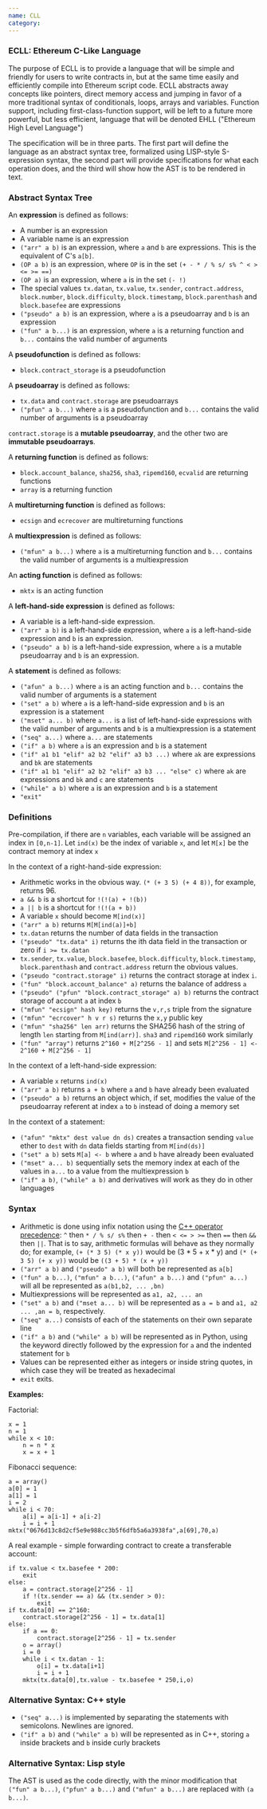 ```yaml
---
name: CLL
category: 
---
```


### ECLL: Ethereum C-Like Language

The purpose of ECLL is to provide a language that will be simple and friendly for users to write contracts in, but at the same time easily and efficiently compile into Ethereum script code. ECLL abstracts away concepts like pointers, direct memory access and jumping in favor of a more traditional syntax of conditionals, loops, arrays and variables. Function support, including first-class-function support, will be left to a future more powerful, but less efficient, language that will be denoted EHLL ("Ethereum High Level Language")

The specification will be in three parts. The first part will define the language as an abstract syntax tree, formalized using LISP-style S-expression syntax, the second part will provide specifications for what each operation does, and the third will show how the AST is to be rendered in text.

### Abstract Syntax Tree

An **expression** is defined as follows:

* A number is an expression
* A variable name is an expression
* `("arr" a b)` is an expression, where `a` and `b` are expressions. This is the equivalent of C's `a[b]`.
* `(OP a b)` is an expression, where `OP` is in the set `(+ - * / % s/ s% ^ < > <= >= ==)`
* `(OP a)` is an expression, where `a` is in the set `(- !)`
* The special values `tx.datan`, `tx.value`, `tx.sender`, `contract.address`, `block.number`, `block.difficulty`, `block.timestamp`, `block.parenthash` and `block.basefee` are expressions
* `("pseudo" a b)` is an expression, where `a` is a pseudoarray and `b` is an expression
* `("fun" a b...)` is an expression, where `a` is a returning function and `b...` contains the valid number of arguments

A **pseudofunction** is defined as follows:

* `block.contract_storage` is a pseudofunction

A **pseudoarray** is defined as follows:

* `tx.data` and `contract.storage` are pseudoarrays
* `("pfun" a b...)` where `a` is a pseudofunction and `b...` contains the valid number of arguments is a pseudoarray

`contract.storage` is a **mutable pseudoarray**, and the other two are **immutable pseudoarrays**.

A **returning function** is defined as follows:

* `block.account_balance`, `sha256`, `sha3`, `ripemd160`, `ecvalid` are returning functions
* `array` is a returning function

A **multireturning function** is defined as follows:

* `ecsign` and `ecrecover` are multireturning functions

A **multiexpression** is defined as follows:

* `("mfun" a b...)` where `a` is a multireturning function and `b...` contains the valid number of arguments is a multiexpression

An **acting function** is defined as follows:

* `mktx` is an acting function

A **left-hand-side expression** is defined as follows:

* A variable is a left-hand-side expression.
* `("arr" a b)` is a left-hand-side expression, where `a` is a left-hand-side expression and `b` is an expression.
* `("pseudo" a b)` is a left-hand-side expression, where `a` is a mutable pseudoarray and `b` is an expression.

A **statement** is defined as follows:

* `("afun" a b...)` where `a` is an acting function and `b...` contains the valid number of arguments is a statement
* `("set" a b)` where `a` is a left-hand-side expression and `b` is an expression is a statement
* `("mset" a... b)` where `a...` is a list of left-hand-side expressions with the valid number of arguments and `b` is a multiexpression is a statement
* `("seq" a...)` where `a...` are statements
* `("if" a b)` where `a` is an expression and `b` is a statement
* `("if" a1 b1 "elif" a2 b2 "elif" a3 b3 ...)` where `ak` are expressions and `bk` are statements
* `("if" a1 b1 "elif" a2 b2 "elif" a3 b3 ... "else" c)` where `ak` are expressions and `bk` and `c` are statements
* `("while" a b)` where `a` is an expression and `b` is a statement
* `"exit"`

### Definitions

Pre-compilation, if there are `n` variables, each variable will be assigned an index in `[0,n-1]`. Let `ind(x)` be the index of variable `x`, and let `M[x]` be the contract memory at index `x`

In the context of a right-hand-side expression:

* Arithmetic works in the obvious way. `(* (+ 3 5) (+ 4 8))`, for example, returns 96.
* `a && b` is a shortcut for `!(!(a) + !(b))`
* `a || b` is a shortcut for `!(!(a + b))`
* A variable `x` should become `M[ind(x)]`
* `("arr" a b)` returns `M[M[ind(a)]+b]`
* `tx.datan` returns the number of data fields in the transaction
* `("pseudo" "tx.data" i)` returns the ith data field in the transaction or zero if `i >= tx.datan`
* `tx.sender`, `tx.value`, `block.basefee`, `block.difficulty`, `block.timestamp`, `block.parenthash` and `contract.address` return the obvious values.
* `("pseudo "contract.storage" i)` returns the contract storage at index `i`.
* `("fun" "block.account_balance" a)` returns the balance of address `a`
* `("pseudo" ("pfun" "block.contract_storage" a) b)` returns the contract storage of account `a` at index `b`
* `("mfun" "ecsign" hash key)` returns the `v,r,s` triple from the signature
* `("mfun" "ecrcover" h v r s)` returns the `x,y` public key
* `("mfun" "sha256" len arr)` returns the SHA256 hash of the string of length `len` starting from `M[ind(arr)]`. `sha3` and `ripemd160` work similarly
* `("fun" "array")` returns `2^160 + M[2^256 - 1]` and sets `M[2^256 - 1] <- 2^160 + M[2^256 - 1]`

In the context of a left-hand-side expression:

* A variable `x` returns `ind(x)`
* `("arr" a b)` returns `a + b` where `a` and `b` have already been evaluated
* `("pseudo" a b)` returns an object which, if set, modifies the value of the pseudoarray referent at index `a` to `b` instead of doing a memory set

In the context of a statement:

* `("afun" "mktx" dest value dn ds)` creates a transaction sending `value` ether to `dest` with `dn` data fields starting from `M[ind(ds)]`
* `("set" a b)` sets `M[a] <- b` where `a` and `b` have already been evaluated
* `("mset" a... b)` sequentially sets the memory index at each of the values in `a...` to a value from the multiexpression `b`
* `("if" a b)`, `("while" a b)` and derivatives will work as they do in other languages

### Syntax

* Arithmetic is done using infix notation using the [C++ operator precedence](http://en.wikipedia.org/wiki/Operators_in_C_and_C%2B%2B#Operator_precedence ): `^` then `* / % s/ s%` then `+ -` then `< <= > >=` then `==` then `&&` then `||`. That is to say, arithmetic formulas will behave as they normally do; for example, `(+ (* 3 5) (* x y))` would be (3 * 5 + x * y) and `(* (+ 3 5) (+ x y))` would be `((3 + 5) * (x + y))`
* `("arr" a b)` and `("pseudo" a b)` will both be represented as `a[b]`
* `("fun" a b...)`, `("mfun" a b...)`, `("afun" a b...)` and `("pfun" a...)` will all be represented as `a(b1,b2, ... ,bn)`
* Multiexpressions will be represented as `a1, a2, ... an`
* `("set" a b)` and `("mset a... b)` will be represented as `a = b` and `a1, a2 ... ,an = b`, respectively.
* `("seq" a...)` consists of each of the statements on their own separate line
* `("if" a b)` and `("while" a b)` will be represented as in Python, using the keyword directly followed by the expression for `a` and the indented statement for `b`
* Values can be represented either as integers or inside string quotes, in which case they will be treated as hexadecimal
* `exit` exits.

**Examples:**

Factorial:

    x = 1
    n = 1
    while x < 10:
        n = n * x
        x = x + 1

Fibonacci sequence:

    a = array()
    a[0] = 1
    a[1] = 1
    i = 2
    while i < 70:
        a[i] = a[i-1] + a[i-2]
        i = i + 1
    mktx("0676d13c8d2cf5e9e988cc3b5f6dfb5a6a3938fa",a[69],70,a)

A real example - simple forwarding contract to create a transferable account:

    if tx.value < tx.basefee * 200:
        exit
    else:
        a = contract.storage[2^256 - 1]
        if !(tx.sender == a) && (tx.sender > 0):
            exit
    if tx.data[0] == 2^160:
        contract.storage[2^256 - 1] = tx.data[1]
    else:
        if a == 0:
            contract.storage[2^256 - 1] = tx.sender
        o = array()
        i = 0
        while i < tx.datan - 1:
            o[i] = tx.data[i+1]
            i = i + 1
        mktx(tx.data[0],tx.value - tx.basefee * 250,i,o)

### Alternative Syntax: C++ style

* `("seq" a...)` is implemented by separating the statements with semicolons. Newlines are ignored.
* `("if" a b)` and `("while" a b)` will be represented as in C++, storing `a` inside brackets and `b` inside curly brackets

### Alternative Syntax: Lisp style

The AST is used as the code directly, with the minor modification that `("fun" a b...)`, `("pfun" a b...)` and `("mfun" a b...)` are replaced with `(a b...)`.
